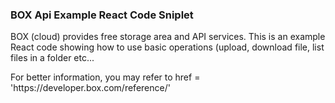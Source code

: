 <h3>BOX Api Example React Code Sniplet </h3>

<p> BOX (cloud) provides free storage area and API services. 
This is an example React code showing how to use basic operations (upload, download file, list files in a folder etc...</p>

<p>For better information, you may refer to <a> href = 'https://developer.box.com/reference/' </a>  </p>
